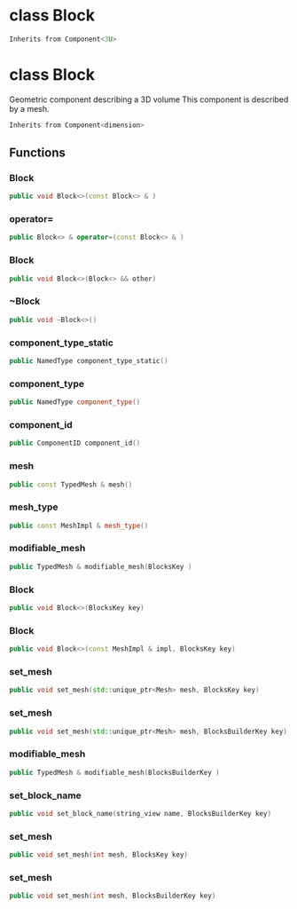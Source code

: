 # class Block


```cpp
Inherits from Component<3U>
```



# class Block


 Geometric component describing a 3D volume This component is described by a mesh.



```cpp
Inherits from Component<dimension>
```



## Functions

### Block

```cpp
public void Block<>(const Block<> & )
```


### operator=

```cpp
public Block<> & operator=(const Block<> & )
```


### Block

```cpp
public void Block<>(Block<> && other)
```


### ~Block

```cpp
public void ~Block<>()
```


### component_type_static

```cpp
public NamedType component_type_static()
```


### component_type

```cpp
public NamedType component_type()
```


### component_id

```cpp
public ComponentID component_id()
```


### mesh

```cpp
public const TypedMesh & mesh()
```


### mesh_type

```cpp
public const MeshImpl & mesh_type()
```


### modifiable_mesh

```cpp
public TypedMesh & modifiable_mesh(BlocksKey )
```


### Block

```cpp
public void Block<>(BlocksKey key)
```


### Block

```cpp
public void Block<>(const MeshImpl & impl, BlocksKey key)
```


### set_mesh

```cpp
public void set_mesh(std::unique_ptr<Mesh> mesh, BlocksKey key)
```


### set_mesh

```cpp
public void set_mesh(std::unique_ptr<Mesh> mesh, BlocksBuilderKey key)
```


### modifiable_mesh

```cpp
public TypedMesh & modifiable_mesh(BlocksBuilderKey )
```


### set_block_name

```cpp
public void set_block_name(string_view name, BlocksBuilderKey key)
```


### set_mesh

```cpp
public void set_mesh(int mesh, BlocksKey key)
```

### set_mesh

```cpp
public void set_mesh(int mesh, BlocksBuilderKey key)
```



